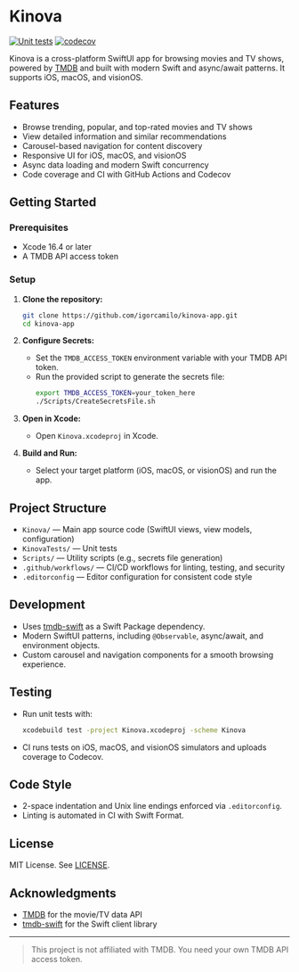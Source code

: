 
# Kinova

[![Unit tests](https://github.com/igorcamilo/kinova-app/actions/workflows/unit-tests.yml/badge.svg)](https://github.com/igorcamilo/kinova-app/actions/workflows/unit-tests.yml)
[![codecov](https://codecov.io/gh/igorcamilo/kinova-app/graph/badge.svg?token=0OPWWZTHAA)](https://codecov.io/gh/igorcamilo/kinova-app)

Kinova is a cross-platform SwiftUI app for browsing movies and TV shows, powered by [TMDB](https://www.themoviedb.org/) and built with modern Swift and async/await patterns. It supports iOS, macOS, and visionOS.

## Features

- Browse trending, popular, and top-rated movies and TV shows
- View detailed information and similar recommendations
- Carousel-based navigation for content discovery
- Responsive UI for iOS, macOS, and visionOS
- Async data loading and modern Swift concurrency
- Code coverage and CI with GitHub Actions and Codecov

## Getting Started

### Prerequisites

- Xcode 16.4 or later
- A TMDB API access token

### Setup

1. **Clone the repository:**
	```sh
	git clone https://github.com/igorcamilo/kinova-app.git
	cd kinova-app
	```

2. **Configure Secrets:**
	- Set the `TMDB_ACCESS_TOKEN` environment variable with your TMDB API token.
	- Run the provided script to generate the secrets file:
	  ```sh
	  export TMDB_ACCESS_TOKEN=your_token_here
	  ./Scripts/CreateSecretsFile.sh
	  ```

3. **Open in Xcode:**
	- Open `Kinova.xcodeproj` in Xcode.

4. **Build and Run:**
	- Select your target platform (iOS, macOS, or visionOS) and run the app.

## Project Structure

- `Kinova/` — Main app source code (SwiftUI views, view models, configuration)
- `KinovaTests/` — Unit tests
- `Scripts/` — Utility scripts (e.g., secrets file generation)
- `.github/workflows/` — CI/CD workflows for linting, testing, and security
- `.editorconfig` — Editor configuration for consistent code style

## Development

- Uses [tmdb-swift](https://github.com/igorcamilo/tmdb-swift) as a Swift Package dependency.
- Modern SwiftUI patterns, including `@Observable`, async/await, and environment objects.
- Custom carousel and navigation components for a smooth browsing experience.

## Testing

- Run unit tests with:
  ```sh
  xcodebuild test -project Kinova.xcodeproj -scheme Kinova
  ```
- CI runs tests on iOS, macOS, and visionOS simulators and uploads coverage to Codecov.

## Code Style

- 2-space indentation and Unix line endings enforced via `.editorconfig`.
- Linting is automated in CI with Swift Format.

## License

MIT License. See [LICENSE](LICENSE).

## Acknowledgments

- [TMDB](https://www.themoviedb.org/) for the movie/TV data API
- [tmdb-swift](https://github.com/igorcamilo/tmdb-swift) for the Swift client library

---

> This project is not affiliated with TMDB. You need your own TMDB API access token.
